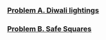 
### [Problem A. Diwali lightings](https://code.google.com/codejam/contest/12254486/dashboard)
### [Problem B. Safe Squares](https://code.google.com/codejam/contest/12254486/dashboard#s=p1)

